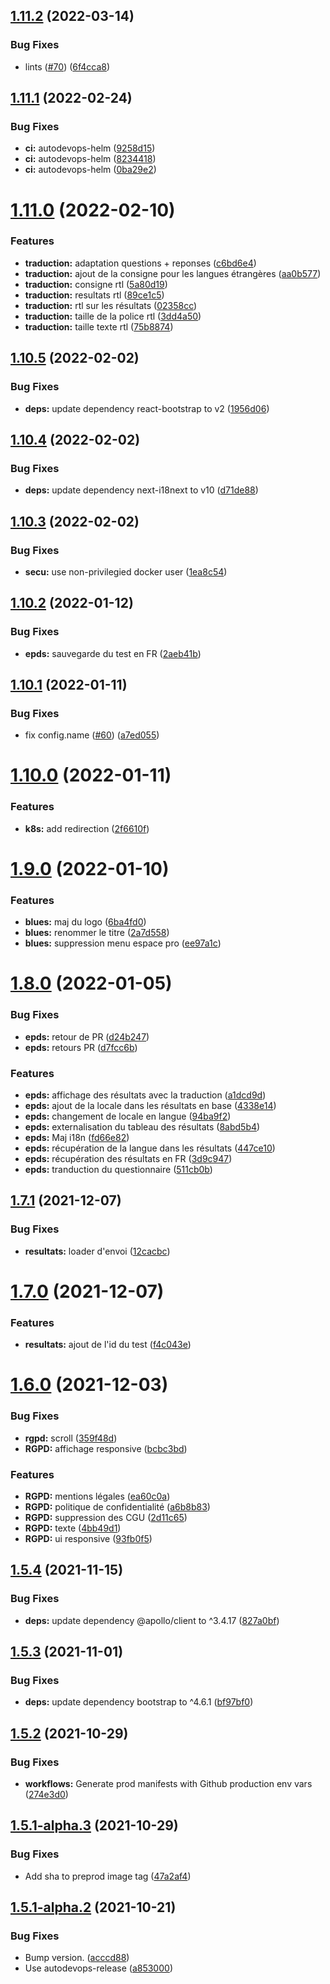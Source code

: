 ## [1.11.2](https://github.com/SocialGouv/nos1000jours-web-pro/compare/v1.11.1...v1.11.2) (2022-03-14)


### Bug Fixes

* lints ([#70](https://github.com/SocialGouv/nos1000jours-web-pro/issues/70)) ([6f4cca8](https://github.com/SocialGouv/nos1000jours-web-pro/commit/6f4cca841e7773eee890e9e09da44051b766511e))

## [1.11.1](https://github.com/SocialGouv/nos1000jours-web-pro/compare/v1.11.0...v1.11.1) (2022-02-24)


### Bug Fixes

* **ci:** autodevops-helm ([9258d15](https://github.com/SocialGouv/nos1000jours-web-pro/commit/9258d15896a387bb1f76ca3f8e1ea370ca48b693))
* **ci:** autodevops-helm ([8234418](https://github.com/SocialGouv/nos1000jours-web-pro/commit/8234418583ff60e8f7d8238834b5a8879fbb439f))
* **ci:** autodevops-helm ([0ba29e2](https://github.com/SocialGouv/nos1000jours-web-pro/commit/0ba29e2c8a29245f2b81deeb4346c931e9d3abdf))

# [1.11.0](https://github.com/SocialGouv/nos1000jours-web-pro/compare/v1.10.5...v1.11.0) (2022-02-10)


### Features

* **traduction:** adaptation questions + reponses ([c6bd6e4](https://github.com/SocialGouv/nos1000jours-web-pro/commit/c6bd6e45996d84b13320a51949556dd459de4c44))
* **traduction:** ajout de la consigne pour les langues étrangères ([aa0b577](https://github.com/SocialGouv/nos1000jours-web-pro/commit/aa0b577c7ab0241f95ed961715896414f476effa))
* **traduction:** consigne rtl ([5a80d19](https://github.com/SocialGouv/nos1000jours-web-pro/commit/5a80d19d9e7bfbfe66741b0f17554a2a1f1baa1d))
* **traduction:** resultats rtl ([89ce1c5](https://github.com/SocialGouv/nos1000jours-web-pro/commit/89ce1c52e951c04eb57dfd5610f73ea06459c8be))
* **traduction:** rtl sur les résultats ([02358cc](https://github.com/SocialGouv/nos1000jours-web-pro/commit/02358ccd1c6e7e1e100d8f4a6fff3282e338613d))
* **traduction:** taille de la police rtl ([3dd4a50](https://github.com/SocialGouv/nos1000jours-web-pro/commit/3dd4a50501a1766b0070b005792ddd40c98b8f1c))
* **traduction:** taille texte rtl ([75b8874](https://github.com/SocialGouv/nos1000jours-web-pro/commit/75b8874144bd17946b3fa65f51ee1ab34f741428))

## [1.10.5](https://github.com/SocialGouv/nos1000jours-web-pro/compare/v1.10.4...v1.10.5) (2022-02-02)


### Bug Fixes

* **deps:** update dependency react-bootstrap to v2 ([1956d06](https://github.com/SocialGouv/nos1000jours-web-pro/commit/1956d06f0963675dee4af27eee29c7caf0bf6afa))

## [1.10.4](https://github.com/SocialGouv/nos1000jours-web-pro/compare/v1.10.3...v1.10.4) (2022-02-02)


### Bug Fixes

* **deps:** update dependency next-i18next to v10 ([d71de88](https://github.com/SocialGouv/nos1000jours-web-pro/commit/d71de88799b23a6bca2b5007453e287097523594))

## [1.10.3](https://github.com/SocialGouv/nos1000jours-web-pro/compare/v1.10.2...v1.10.3) (2022-02-02)


### Bug Fixes

* **secu:** use non-privilegied docker user ([1ea8c54](https://github.com/SocialGouv/nos1000jours-web-pro/commit/1ea8c54331302ba0cbd5de737a62e77ea848527d))

## [1.10.2](https://github.com/SocialGouv/nos1000jours-web-pro/compare/v1.10.1...v1.10.2) (2022-01-12)


### Bug Fixes

* **epds:** sauvegarde du test en FR ([2aeb41b](https://github.com/SocialGouv/nos1000jours-web-pro/commit/2aeb41bed0291a56a813ab2c86948855337194da))

## [1.10.1](https://github.com/SocialGouv/nos1000jours-web-pro/compare/v1.10.0...v1.10.1) (2022-01-11)


### Bug Fixes

* fix config.name ([#60](https://github.com/SocialGouv/nos1000jours-web-pro/issues/60)) ([a7ed055](https://github.com/SocialGouv/nos1000jours-web-pro/commit/a7ed05528d812f25a9245252c43f9846cb02a3cf))

# [1.10.0](https://github.com/SocialGouv/nos1000jours-web-pro/compare/v1.9.0...v1.10.0) (2022-01-11)


### Features

* **k8s:** add redirection ([2f6610f](https://github.com/SocialGouv/nos1000jours-web-pro/commit/2f6610f9a9e4edbcd971f1ae50ba2ee395def139))

# [1.9.0](https://github.com/SocialGouv/nos1000jours-web-pro/compare/v1.8.0...v1.9.0) (2022-01-10)


### Features

* **blues:** maj du logo ([6ba4fd0](https://github.com/SocialGouv/nos1000jours-web-pro/commit/6ba4fd04e2cc6adea5c24cee457666efdff0aea3))
* **blues:** renommer le titre ([2a7d558](https://github.com/SocialGouv/nos1000jours-web-pro/commit/2a7d558a2538564dfaca292ca4ba47ae5b3334d2))
* **blues:** suppression menu espace pro ([ee97a1c](https://github.com/SocialGouv/nos1000jours-web-pro/commit/ee97a1c1e989da730801bc49ccba6dfc03075117))

# [1.8.0](https://github.com/SocialGouv/nos1000jours-web-pro/compare/v1.7.1...v1.8.0) (2022-01-05)


### Bug Fixes

* **epds:** retour de PR ([d24b247](https://github.com/SocialGouv/nos1000jours-web-pro/commit/d24b2474dd9dd9664c98a0b21a5d4cdd279248af))
* **epds:** retours PR ([d7fcc6b](https://github.com/SocialGouv/nos1000jours-web-pro/commit/d7fcc6b0caf1f57f51452a760aa8d2890a9d35d5))


### Features

* **epds:** affichage des résultats avec la traduction ([a1dcd9d](https://github.com/SocialGouv/nos1000jours-web-pro/commit/a1dcd9da119dc782540e15411119614e6bcb9150))
* **epds:** ajout  de la locale dans les résultats en base ([4338e14](https://github.com/SocialGouv/nos1000jours-web-pro/commit/4338e146a441250ba155726104dd997fd12484ce))
* **epds:** changement de locale en langue ([94ba9f2](https://github.com/SocialGouv/nos1000jours-web-pro/commit/94ba9f2af4efa758a0ed28cc9e3792bf5df005ad))
* **epds:** externalisation du tableau des résultats ([8abd5b4](https://github.com/SocialGouv/nos1000jours-web-pro/commit/8abd5b410f40f8c84da127222735bc7dd70510aa))
* **epds:** Maj i18n ([fd66e82](https://github.com/SocialGouv/nos1000jours-web-pro/commit/fd66e82049f4224b7d97c20fd579ede47a204d15))
* **epds:** récupération de la langue dans les résultats ([447ce10](https://github.com/SocialGouv/nos1000jours-web-pro/commit/447ce104f67f0e2ebf61b260f1f7c9135500dfc8))
* **epds:** récupération des résultats en FR ([3d9c947](https://github.com/SocialGouv/nos1000jours-web-pro/commit/3d9c9477b209a017108fd8e250cda9a8b67f5458))
* **epds:** tranduction du questionnaire ([511cb0b](https://github.com/SocialGouv/nos1000jours-web-pro/commit/511cb0b6f84a953e3ec56d485a68a7c24906ec5f))

## [1.7.1](https://github.com/SocialGouv/nos1000jours-web-pro/compare/v1.7.0...v1.7.1) (2021-12-07)


### Bug Fixes

* **resultats:** loader d'envoi ([12cacbc](https://github.com/SocialGouv/nos1000jours-web-pro/commit/12cacbcab88ec9bddd0d7d403b92874f0b59c97e))

# [1.7.0](https://github.com/SocialGouv/nos1000jours-web-pro/compare/v1.6.0...v1.7.0) (2021-12-07)


### Features

* **resultats:** ajout de l'id du test ([f4c043e](https://github.com/SocialGouv/nos1000jours-web-pro/commit/f4c043e3d5f03851f8f3b1ba4a4fbb3ed217422c))

# [1.6.0](https://github.com/SocialGouv/nos1000jours-web-pro/compare/v1.5.4...v1.6.0) (2021-12-03)


### Bug Fixes

* **rgpd:** scroll ([359f48d](https://github.com/SocialGouv/nos1000jours-web-pro/commit/359f48d7d50eca6570fc1ee71f5a96f8cc91e470))
* **RGPD:** affichage responsive ([bcbc3bd](https://github.com/SocialGouv/nos1000jours-web-pro/commit/bcbc3bd373d7d26ce85ac613daf6e73dfc438959))


### Features

* **RGPD:** mentions légales ([ea60c0a](https://github.com/SocialGouv/nos1000jours-web-pro/commit/ea60c0aa0fcd7a91c48da1fe6dd3f38cb9945885))
* **RGPD:** politique de confidentialité ([a6b8b83](https://github.com/SocialGouv/nos1000jours-web-pro/commit/a6b8b83cc690b126963f7c3718b3243d04b5b4b2))
* **RGPD:** suppression des CGU ([2d11c65](https://github.com/SocialGouv/nos1000jours-web-pro/commit/2d11c6531307cbeac9eb8b0ae395aff882dde57e))
* **RGPD:** texte ([4bb49d1](https://github.com/SocialGouv/nos1000jours-web-pro/commit/4bb49d16004f32af8ff19890fd193f0fc5878c74))
* **RGPD:** ui responsive ([93fb0f5](https://github.com/SocialGouv/nos1000jours-web-pro/commit/93fb0f54c2f1120de81ecf2335e90fbe8a8d3383))

## [1.5.4](https://github.com/SocialGouv/nos1000jours-web-pro/compare/v1.5.3...v1.5.4) (2021-11-15)


### Bug Fixes

* **deps:** update dependency @apollo/client to ^3.4.17 ([827a0bf](https://github.com/SocialGouv/nos1000jours-web-pro/commit/827a0bf5261f45ef2b8ee3c2c01bac5b1693bad1))

## [1.5.3](https://github.com/SocialGouv/nos1000jours-web-pro/compare/v1.5.2...v1.5.3) (2021-11-01)


### Bug Fixes

* **deps:** update dependency bootstrap to ^4.6.1 ([bf97bf0](https://github.com/SocialGouv/nos1000jours-web-pro/commit/bf97bf06ae9d4ab356fd38d33e0aab6120b19052))

## [1.5.2](https://github.com/SocialGouv/nos1000jours-web-pro/compare/v1.5.1...v1.5.2) (2021-10-29)


### Bug Fixes

* **workflows:** Generate prod manifests with Github production env vars ([274e3d0](https://github.com/SocialGouv/nos1000jours-web-pro/commit/274e3d0a8dc0ba87a1c3c0a05eb295ff9b68b542))

## [1.5.1-alpha.3](https://github.com/SocialGouv/nos1000jours-web-pro/compare/v1.5.1-alpha.2...v1.5.1-alpha.3) (2021-10-29)


### Bug Fixes

* Add sha to preprod image tag ([47a2af4](https://github.com/SocialGouv/nos1000jours-web-pro/commit/47a2af428dee1d23c601d750f5a83bcd7b31d808))

## [1.5.1-alpha.2](https://github.com/SocialGouv/nos1000jours-web-pro/compare/v1.5.1-alpha.1...v1.5.1-alpha.2) (2021-10-21)


### Bug Fixes

* Bump version. ([acccd88](https://github.com/SocialGouv/nos1000jours-web-pro/commit/acccd88f0c915dc88a1df86bef3e71c015767f87))
* Use autodevops-release ([a853000](https://github.com/SocialGouv/nos1000jours-web-pro/commit/a8530001e3088de3d4186940f53367907e6d3b28))
